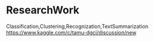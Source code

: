 # ResearchWork
Classification,Clustering,Recognization,TextSummarization
https://www.kaggle.com/c/tamu-dgci/discussion/new
